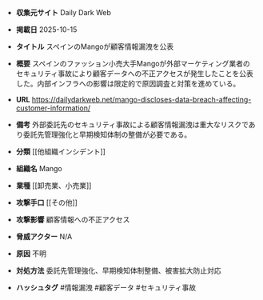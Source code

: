 - **収集元サイト**
Daily Dark Web

- **掲載日**
2025-10-15

- **タイトル**
スペインのMangoが顧客情報漏洩を公表

- **概要**
スペインのファッション小売大手Mangoが外部マーケティング業者のセキュリティ事故により顧客データへの不正アクセスが発生したことを公表した。内部インフラへの影響は限定的で原因調査と対策を進めている。

- **URL**
https://dailydarkweb.net/mango-discloses-data-breach-affecting-customer-information/

- **備考**
外部委託先のセキュリティ事故による顧客情報漏洩は重大なリスクであり委託先管理強化と早期検知体制の整備が必要である。

- **分類**
[[他組織インシデント]]

- **組織名**
Mango

- **業種**
[[卸売業、小売業]]

- **攻撃手口**
[[その他]]

- **攻撃影響**
顧客情報への不正アクセス

- **脅威アクター**
N/A

- **原因**
不明

- **対処方法**
委託先管理強化、早期検知体制整備、被害拡大防止対応

- **ハッシュタグ**
#情報漏洩 #顧客データ #セキュリティ事故
